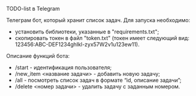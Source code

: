TODO-list в Telegram

Телеграм бот, который хранит список задач.
Для запуска необходимо:
-	установить библиотеки, указанные в "requirements.txt";
-	скопировать токен в файл "token.txt"
	(токен имеет следующий вид: 123456:ABC-DEF1234ghIkl-zyx57W2v1u123ew11).

Описание функций бота:
-	/start - идентификация пользователя;
-	/new_item <название задачи> - добавить новую задачу;
-	/all - посмотреть список задач в формате “id, описание задачи”;
-	/delete <номер задачи> - удалить задачу с заданным номером.

